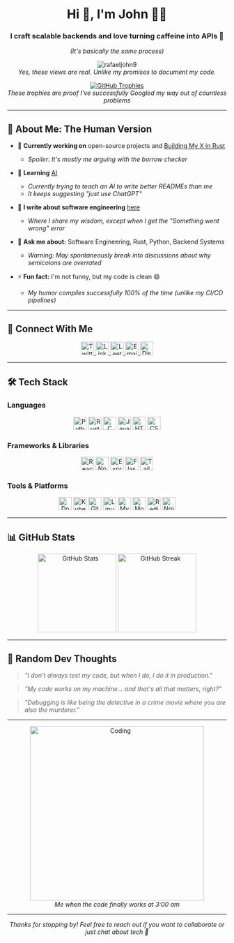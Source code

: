 <h1 align="center">Hi 👋, I'm John 👨‍💻</h1>
<h3 align="center">I craft scalable backends and love turning caffeine into APIs 🚀</h3>
<p align="center"><em>(It's basically the same process)</em></p>

<p align="center">
  <img src="https://komarev.com/ghpvc/?username=rafaeljohn9&label=Profile%20views&color=0e75b6&style=flat" alt="rafaeljohn9" /> 
  <br><em>Yes, these views are real. Unlike my promises to document my code.</em>
</p>

<p align="center">
  <a href="https://github.com/ryo-ma/github-profile-trophy">
    <img src="https://github-profile-trophy.vercel.app/?username=rafaeljohn9&title=-Experience&theme=radical" alt="GitHub Trophies" />
  </a>
  <br>
  <em>These trophies are proof I've successfully Googled my way out of countless problems</em>
</p>

---

## 🧠 About Me: The Human Version

- 🔭 **Currently working on** open-source projects and [Building My X in Rust](https://github.com/RafaelJohn9/build-your-own-x)
  - *Spoiler: It's mostly me arguing with the borrow checker*
  
- 🌱 **Learning** [AI](https://openai.com/news/research/)
  - *Currently trying to teach an AI to write better READMEs than me*
  - *It keeps suggesting "just use ChatGPT"*

- 📝 **I write about software engineering** [here](https://dev.to/rafaeljohn9)
  - *Where I share my wisdom, except when I get the "Something went wrong" error*

- 💬 **Ask me about:** Software Engineering, Rust, Python, Backend Systems
  - *Warning: May spontaneously break into discussions about why semicolons are overrated*

- ⚡ **Fun fact:** I'm not funny, but my code is clean 😄
  - *My humor compiles successfully 100% of the time (unlike my CI/CD pipelines)*

---

## 🔗 Connect With Me

<p align="center">
  <a href="https://twitter.com/JohnKagunda_12">
    <img src="https://img.shields.io/badge/Twitter-1DA1F2?style=for-the-badge&logo=twitter&logoColor=white" alt="Twitter" height="30"/>
  </a>
  <a href="https://linkedin.com/in/john-kagunda-232961270/">
    <img src="https://img.shields.io/badge/LinkedIn-0077B5?style=for-the-badge&logo=linkedin&logoColor=white" alt="LinkedIn" height="30"/>
  </a>
  <a href="https://www.leetcode.com/rafaeljohn">
    <img src="https://img.shields.io/badge/LeetCode-FFA116?style=for-the-badge&logo=leetcode&logoColor=black" alt="LeetCode" height="30"/>
  </a>
  <a href="mailto:johnmkagunda@gmail.com">
    <img src="https://img.shields.io/badge/Email-D14836?style=for-the-badge&logo=gmail&logoColor=white" alt="Email" height="30"/>
  </a>
  <a href="https://discord.com/channels/@me/1079366889752494140">
    <img src="https://img.shields.io/badge/Discord-5865F2?style=for-the-badge&logo=discord&logoColor=white" alt="Discord" height="30"/>
  </a>
</p>

---

## 🛠️ Tech Stack

### Languages
<p align="center">
  <img src="https://img.shields.io/badge/Python-3776AB?style=for-the-badge&logo=python&logoColor=white" alt="Python" height="30"/>
  <img src="https://img.shields.io/badge/Rust-000000?style=for-the-badge&logo=rust&logoColor=white" alt="Rust" height="30"/>
  <img src="https://img.shields.io/badge/C-00599C?style=for-the-badge&logo=c&logoColor=white" alt="C" height="30"/>
  <img src="https://img.shields.io/badge/JavaScript-F7DF1E?style=for-the-badge&logo=javascript&logoColor=black" alt="JavaScript" height="30"/>
  <img src="https://img.shields.io/badge/HTML5-E34F26?style=for-the-badge&logo=html5&logoColor=white" alt="HTML5" height="30"/>
  <img src="https://img.shields.io/badge/CSS3-1572B6?style=for-the-badge&logo=css3&logoColor=white" alt="CSS3" height="30"/>
</p>

### Frameworks & Libraries
<p align="center">
  <img src="https://img.shields.io/badge/React-20232A?style=for-the-badge&logo=react&logoColor=61DAFB" alt="React" height="30"/>
  <img src="https://img.shields.io/badge/Node.js-43853D?style=for-the-badge&logo=node.js&logoColor=white" alt="Node.js" height="30"/>
  <img src="https://img.shields.io/badge/Express.js-404D59?style=for-the-badge" alt="Express.js" height="30"/>
  <img src="https://img.shields.io/badge/Flask-000000?style=for-the-badge&logo=flask&logoColor=white" alt="Flask" height="30"/>
  <img src="https://img.shields.io/badge/Tailwind_CSS-38B2AC?style=for-the-badge&logo=tailwind-css&logoColor=white" alt="TailwindCSS" height="30"/>
</p>

### Tools & Platforms
<p align="center">
  <img src="https://img.shields.io/badge/Docker-2496ED?style=for-the-badge&logo=docker&logoColor=white" alt="Docker" height="30"/>
  <img src="https://img.shields.io/badge/Kubernetes-326CE5?style=for-the-badge&logo=kubernetes&logoColor=white" alt="Kubernetes" height="30"/>
  <img src="https://img.shields.io/badge/Git-F05032?style=for-the-badge&logo=git&logoColor=white" alt="Git" height="30"/>
  <img src="https://img.shields.io/badge/Linux-FCC624?style=for-the-badge&logo=linux&logoColor=black" alt="Linux" height="30"/>
  <img src="https://img.shields.io/badge/MySQL-005C84?style=for-the-badge&logo=mysql&logoColor=white" alt="MySQL" height="30"/>
  <img src="https://img.shields.io/badge/MongoDB-4EA94B?style=for-the-badge&logo=mongodb&logoColor=white" alt="MongoDB" height="30"/>
  <img src="https://img.shields.io/badge/Redis-DC382D?style=for-the-badge&logo=redis&logoColor=white" alt="Redis" height="30"/>
  <img src="https://img.shields.io/badge/Nginx-009639?style=for-the-badge&logo=nginx&logoColor=white" alt="Nginx" height="30"/>
</p>

---

## 📊 GitHub Stats

<div align="center">
  <img src="https://github-readme-stats.vercel.app/api?username=rafaeljohn9&show_icons=true&theme=tokyonight&hide_border=true&count_private=true" alt="GitHub Stats" height="180"/>
  <img src="https://github-readme-streak-stats.herokuapp.com/?user=rafaeljohn9&theme=tokyonight&hide_border=true" alt="GitHub Streak" height="180"/>
</div>


---

## 💭 Random Dev Thoughts

> *"I don't always test my code, but when I do, I do it in production."*

> *"My code works on my machine... and that's all that matters, right?"*

> *"Debugging is like being the detective in a crime movie where you are also the murderer."*

---

<p align="center">
  <img src="https://media0.giphy.com/media/v1.Y2lkPTc5MGI3NjExMnh1eDg0amFwczZuMzQ3MmVvaHJ3aDF4cXN0eW1oa2x0MmlsejA2dSZlcD12MV9pbnRlcm5hbF9naWZfYnlfaWQmY3Q9Zw/D6Bd9o4unoP1tW8rP1/giphy.gif" width="400" alt="Coding"/>
  <br>
  <em>Me when the code finally works at 3:00 am </em>
</p>

---

<p align="center">
  <em>Thanks for stopping by! Feel free to reach out if you want to collaborate or just chat about tech 🚀</em>
</p>
